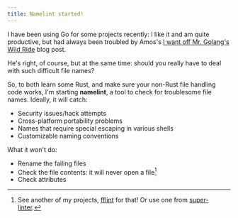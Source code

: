 ```yaml
---
title: Namelint started!
---
```


I have been using Go for some projects recently: I like it and am quite productive, but had always been troubled by Amos's
[I want off Mr. Golang's Wild Ride](https://fasterthanli.me/articles/i-want-off-mr-golangs-wild-ride)
blog post.

He's right, of course, but at the same time: should you really have to deal with such difficult file names?

So, to both learn some Rust, and make sure your non-Rust file handling code works, I'm starting **namelint**, a tool to check for troublesome file names.  Ideally, it will catch:

* Security issues/hack attempts
* Cross-platform portability problems
* Names that require special escaping in various shells
* Customizable naming conventions

What it won't do:

* Rename the failing files
* Check the file contents: it will never open a file[^1]
* Check attributes


[^1]: See another of my projects, [fflint](https://www.fflint.dev/) for that!  Or use one from [super-linter](https://github.com/super-linter/super-linter).
